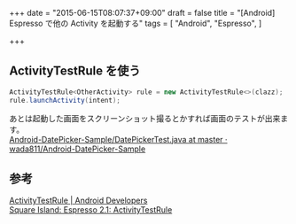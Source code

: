 +++
date = "2015-06-15T08:07:37+09:00"
draft = false
title = "[Android] Espresso で他の Activity を起動する"
tags = [
    "Android",
    "Espresso",
]

+++

## ActivityTestRule を使う

```java
ActivityTestRule<OtherActivity> rule = new ActivityTestRule<>(clazz);
rule.launchActivity(intent);
```

あとは起動した画面をスクリーンショット撮るとかすれば画面のテストが出来ます。<br>
[Android-DatePicker-Sample/DatePickerTest.java at master · wada811/Android-DatePicker-Sample](https://github.com/wada811/Android-DatePicker-Sample/blob/master/app/src/androidTest/java/com/wada811/android_datepicker_sample/DatePickerTest.java)

## 参考

[ActivityTestRule | Android Developers](https://developer.android.com/reference/android/support/test/rule/ActivityTestRule.html)<br>
[Square Island: Espresso 2.1: ActivityTestRule](http://blog.sqisland.com/2015/04/espresso-21-activitytestrule.html)